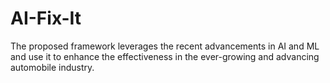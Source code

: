 # AI-Fix-It
The proposed framework leverages the recent advancements in AI and ML and use it to enhance the effectiveness in the ever-growing and advancing automobile industry.
